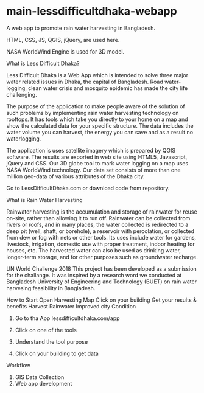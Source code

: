 # main-lessdifficultdhaka-webapp

A web app to promote rain water harvesting in Bangladesh.

HTML, CSS, JS, QGIS, jQuery, are used here.

NASA WorldWind Engine is used for 3D model.

What is Less Difficult Dhaka?

Less Difficult Dhaka is a Web App which is intended to solve three major water related issues in Dhaka, the capital of Bangladesh. Road water-logging, clean water crisis and mosquito epidemic has made the city life challenging.

The purpose of the application to make people aware of the solution of such problems by implementing rain water harvesting technology on rooftops. It has tools which take you directly to your home on a map and show the calculated data for your specific structure. The data includes the water volume you can harvest, the energy you can save and as a result no waterlogging.

The application is uses satellite imagery which is prepared by QGIS software. The results are exported in web site using HTML5, Javascript, jQuery and CSS. Our 3D globe tool to mark water logging on a map uses NASA WorldWind technology. Our data set consists of more than one million geo-data of various attributes of the Dhaka city.

Go to LessDifficultDhaka.com or download code from repository.

What is Rain Water Harvesting


Rainwater harvesting is the accumulation and storage of rainwater for reuse on-site, rather than allowing it to run off. Rainwater can be collected from rivers or roofs, and in many places, the water collected is redirected to a deep pit (well, shaft, or borehole), a reservoir with percolation, or collected from dew or fog with nets or other tools. Its uses include water for gardens, livestock, irrigation, domestic use with proper treatment, indoor heating for houses, etc. The harvested water can also be used as drinking water, longer-term storage, and for other purposes such as groundwater recharge.


UN World Challenge 2018
This project has been developed as a submission for the challange. It was inspired by a research word we conducted at Bangladesh University of Engineering and Technology (BUET) on rain water harvesing feasibility in Bangladesh.


How to Start
Open Harvesting Map
Click on your building
Get your results & benefits
Harvest Rainwater
Improved city Condition

1. Go to tha App 
lessdifficultdhaka.com/app

2. Click on one of the tools

3. Understand the tool purpose

4. Click on your building to get data


Workflow
1. GIS Data Collection
2. Web app development


